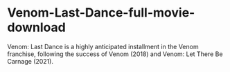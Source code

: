 # Venom-Last-Dance-full-movie-download
Venom: Last Dance is a highly anticipated installment in the Venom franchise, following the success of Venom (2018) and Venom: Let There Be Carnage (2021).
